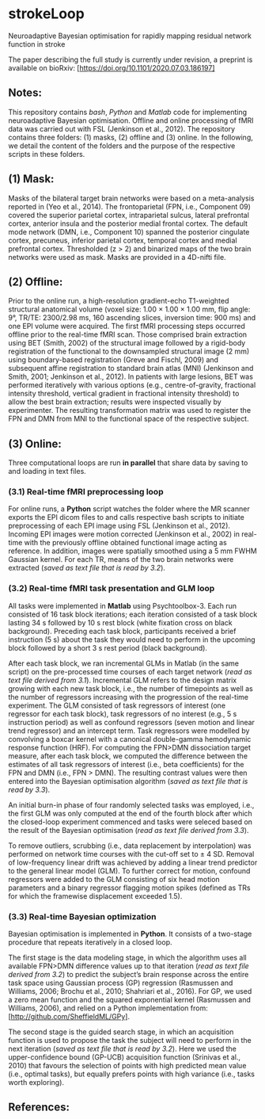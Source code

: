 # strokeLoop
Neuroadaptive Bayesian optimisation for rapidly mapping residual network function in stroke 

The paper describing the full study is currently under revision, a preprint is available on bioRxiv: [https://doi.org/10.1101/2020.07.03.186197]

## Notes:
This repository contains *bash*, *Python* and *Matlab* code for implementing neuroadaptive Bayesian optimisation. Offline and online processing of fMRI data was carried out with FSL (Jenkinson et al., 2012). The repository contains three folders: (1) masks, (2) offline and (3) online. In the following, we detail the content of the folders and the purpose of the respective scripts in these folders. 

## (1) Mask:
Masks of the bilateral target brain networks were based on a meta-analysis reported in (Yeo et al., 2014). The frontoparietal (FPN, i.e., Component 09) covered the superior parietal cortex, intraparietal sulcus, lateral prefrontal cortex, anterior insula and the posterior medial frontal cortex. The default mode network (DMN, i.e., Component 10) spanned the posterior cingulate cortex, precuneus, inferior parietal cortex, temporal cortex and medial prefrontal cortex. Thresholded (z > 2) and binarized maps of the two brain networks were used as mask. Masks are provided in a 4D-nifti file.

## (2) Offline:
Prior to the online run, a high-resolution gradient-echo T1-weighted structural anatomical volume (voxel size: 1.00 × 1.00 × 1.00 mm, flip angle: 9°, TR/TE: 2300/2.98 ms, 160 ascending slices, inversion time: 900 ms) and one EPI volume were acquired. The first fMRI processing steps occurred offline prior to the real-time fMRI scan. Those comprised brain extraction using BET (Smith, 2002) of the structural image followed by a rigid-body registration of the functional to the downsampled structural image (2 mm) using boundary-based registration (Greve and Fischl, 2009) and subsequent affine registration to standard brain atlas (MNI) (Jenkinson and Smith, 2001; Jenkinson et al., 2012). In patients with large lesions, BET was performed iteratively with various options (e.g., centre-of-gravity, fractional intensity threshold, vertical gradient in fractional intensity threshold) to allow the best brain extraction; results were inspected visually by experimenter. The resulting transformation matrix was used to register the FPN and DMN from MNI to the functional space of the respective subject. 

## (3) Online:
Three computational loops are run **in parallel** that share data by saving to and loading in text files.

### (3.1) Real-time fMRI preprocessing loop
For online runs, a **Python** script watches the folder where the MR scanner exports the EPI dicom files to and  calls respective bash scripts to initiate preprocessing of each EPI image using FSL (Jenkinson et al., 2012).  Incoming EPI images were motion corrected (Jenkinson et al., 2002) in real-time with the previously offline obtained functional image acting as reference. In addition, images were spatially smoothed using a 5 mm FWHM Gaussian kernel. For each TR, means of the two brain networks were extracted (*saved as text file that is read by 3.2*).

### (3.2) Real-time fMRI task presentation and GLM loop
All tasks were implemented in **Matlab** using Psychtoolbox-3. Each run consisted of 16 task block iterations; each iteration consisted of a task block lasting 34 s followed by 10 s rest block (white fixation cross on black background). Preceding each task block, participants received a brief instruction (5 s) about the task they would need to perform in the upcoming block followed by a short 3 s rest period (black background).

After each task block, we ran incremental GLMs in Matlab (in the same script) on the pre-processed time courses of each target network (*read as text file derived from 3.1*). Incremental GLM refers to the design matrix growing with each new task block, i.e., the number of timepoints as well as the number of regressors increasing with the progression of the real-time experiment. The GLM consisted of task regressors of interest (one regressor for each task block), task regressors of no interest (e.g., 5 s instruction period) as well as confound regressors (seven motion and linear trend regressor) and an intercept term. Task regressors were modelled by convolving a boxcar kernel with a canonical double-gamma hemodynamic response function (HRF). For computing the FPN>DMN dissociation target measure, after each task block, we computed the difference between the estimates of all task regressors of interest (i.e., beta coefficients) for the FPN and DMN (i.e., FPN > DMN). The resulting contrast values were then entered into the Bayesian optimisation algorithm (*saved as text file that is read by 3.3*). 

An initial burn-in phase of four randomly selected tasks was employed, i.e., the first GLM was only computed at the end of the fourth block after which the closed-loop experiment commenced and tasks were seleced based on the result of the Bayesian optimisation (*read as text file derived from 3.3*). 

To remove outliers, scrubbing (i.e., data replacement by interpolation) was performed on network time courses with the cut-off set to ± 4 SD. Removal of low-frequency linear drift was achieved by adding a linear trend predictor to the general linear model (GLM). To further correct for motion, confound regressors were added to the GLM consisting of six head motion parameters and a binary regressor flagging motion spikes (defined as TRs for which the framewise displacement exceeded 1.5).

### (3.3) Real-time Bayesian optimization
Bayesian optimisation is implemented in **Python**. It consists of a two-stage procedure that repeats iteratively in a closed loop. 

The first stage is the data modeling stage, in which the algorithm uses all available FPN>DMN difference values up to that iteration (*read as text file derived from 3.2*) to predict the subject’s brain response across the entire task space using Gaussian process (GP) regression (Rasmussen and Williams, 2006; Brochu et al., 2010; Shahriari et al., 2016). For GP, we used a zero mean function and the squared exponential kernel (Rasmussen and Williams, 2006), and relied on a Python implementation from: [http://github.com/SheffieldML/GPy]. 

The second stage is the guided search stage, in which an acquisition function is used to propose the task the subject will need to perform in the next iteration (*saved as text file that is read by 3.2*). Here we used the upper-confidence bound (GP-UCB) acquisition function (Srinivas et al., 2010) that favours the selection of points with high predicted mean value (i.e., optimal tasks), but equally prefers points with high variance (i.e., tasks worth exploring).

## References:
